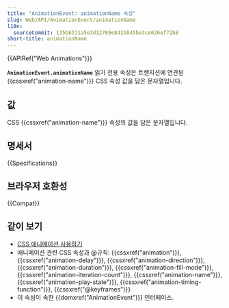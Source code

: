 ```yaml
---
title: "AnimationEvent: animationName 속성"
slug: Web/API/AnimationEvent/animationName
l10n:
  sourceCommit: 135b8311a5e3d12789e8421845be3ce026ef72b8
short-title: animationName
---
```


{{APIRef("Web Animations")}}

**`AnimationEvent.animationName`** 읽기 전용 속성은 트랜지션에 연관된 {{cssxref("animation-name")}} CSS 속성 값을 담은 문자열입니다.

## 값

CSS {{cssxref("animation-name")}} 속성의 값을 담은 문자열입니다.

## 명세서

{{Specifications}}

## 브라우저 호환성

{{Compat}}

## 같이 보기

- [CSS 애니메이션 사용하기](/ko/docs/Web/CSS/CSS_animations/Using_CSS_animations)
- 애니메이션 관련 CSS 속성과 @규칙: {{cssxref("animation")}},
  {{cssxref("animation-delay")}}, {{cssxref("animation-direction")}},
  {{cssxref("animation-duration")}}, {{cssxref("animation-fill-mode")}},
  {{cssxref("animation-iteration-count")}}, {{cssxref("animation-name")}},
  {{cssxref("animation-play-state")}}, {{cssxref("animation-timing-function")}},
  {{cssxref("@keyframes")}}
- 이 속성이 속한 {{domxref("AnimationEvent")}} 인터페이스.
